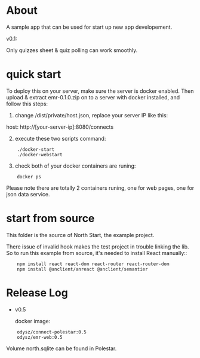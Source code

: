 # About

A sample app that can be used for start up new app developement.

v0.1:

Only quizzes sheet & quiz polling can work smoothly.

# quick start

To deploy this on your server, make sure the server is docker enabled. Then
upload & extract emr-0.1.0.zip on to a server with docker installed, and follow
this steps:

1. change /dist/private/host.json, replace your server IP like this:

host: http://[your-server-ip]:8080/connects

2. execute these two scripts command:

```
    ./docker-start
    ./docker-webstart
```

3. check both of your docker containers are runing:

```
    docker ps
```

Please note there are totally 2 containers runing, one for web pages, one for json
data service.

# start from source

This folder is the source of North Start, the example project.

There issue of invalid hook makes the test project in trouble linking the lib. So
to run this example from source, it's needed to install React manually::

```
    npm install react react-dom react-router react-router-dom
    npm install @anclient/anreact @anclient/semantier
```
# Release Log

- v0.5

    docker image:

```
	odysz/connect-polestar:0.5
	odysz/emr-web:0.5
```

Volume north.sqlite can be found in Polestar.
